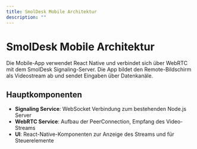 ```yaml
---
title: SmolDesk Mobile Architektur
description: ""
---
```

# SmolDesk Mobile Architektur

Die Mobile-App verwendet React Native und verbindet sich über WebRTC mit dem SmolDesk Signaling-Server. Die App bildet den Remote-Bildschirm als Videostream ab und sendet Eingaben über Datenkanäle.

## Hauptkomponenten
- **Signaling Service**: WebSocket Verbindung zum bestehenden Node.js Server
- **WebRTC Service**: Aufbau der PeerConnection, Empfang des Video-Streams
- **UI**: React-Native-Komponenten zur Anzeige des Streams und für Steuerelemente
